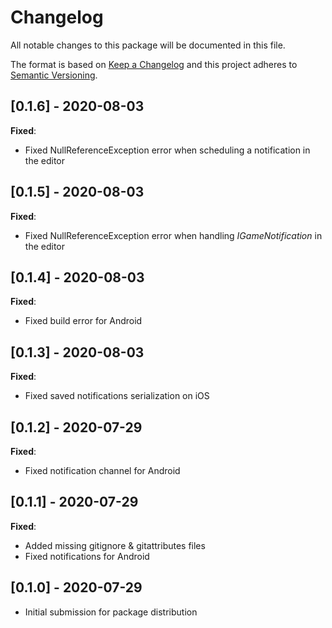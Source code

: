 # Changelog
All notable changes to this package will be documented in this file.

The format is based on [Keep a Changelog](http://keepachangelog.com/en/1.0.0/)
and this project adheres to [Semantic Versioning](http://semver.org/spec/v2.0.0.html).

## [0.1.6] - 2020-08-03

**Fixed**:
- Fixed NullReferenceException error when scheduling a notification in the editor

## [0.1.5] - 2020-08-03

**Fixed**:
- Fixed NullReferenceException error when handling *IGameNotification* in the editor

## [0.1.4] - 2020-08-03

**Fixed**:
- Fixed build error for Android

## [0.1.3] - 2020-08-03

**Fixed**:
- Fixed saved notifications serialization on iOS

## [0.1.2] - 2020-07-29

**Fixed**:
- Fixed notification channel for Android

## [0.1.1] - 2020-07-29

**Fixed**:
- Added missing gitignore & gitattributes files
- Fixed notifications for Android

## [0.1.0] - 2020-07-29

- Initial submission for package distribution
